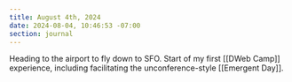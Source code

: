 ```yaml
---
title: August 4th, 2024
date: 2024-08-04, 10:46:53 -07:00
section: journal
---
```

Heading to the airport to fly down to SFO. Start of my first [[DWeb Camp]] experience, including facilitating the unconference-style [[Emergent Day]].